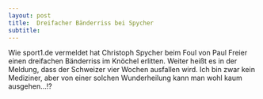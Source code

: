 ```yaml
---
layout: post
title:  Dreifacher Bänderriss bei Spycher
subtitle:  
---
```


Wie sport1.de vermeldet hat Christoph Spycher beim Foul von Paul Freier einen dreifachen Bänderriss im Knöchel erlitten. Weiter heißt es in der Meldung, dass der Schweizer vier Wochen ausfallen wird. Ich bin zwar kein Mediziner, aber von einer solchen Wunderheilung kann man wohl kaum ausgehen...!?


